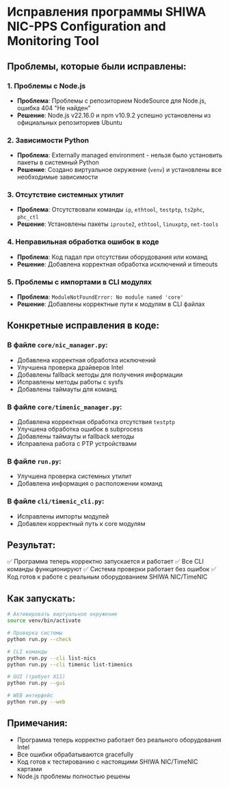 # Исправления программы SHIWA NIC-PPS Configuration and Monitoring Tool

## Проблемы, которые были исправлены:

### 1. Проблемы с Node.js
- **Проблема**: Проблемы с репозиторием NodeSource для Node.js, ошибка 404 "Не найден"
- **Решение**: Node.js v22.16.0 и npm v10.9.2 успешно установлены из официальных репозиториев Ubuntu

### 2. Зависимости Python
- **Проблема**: Externally managed environment - нельзя было установить пакеты в системный Python
- **Решение**: Создано виртуальное окружение (`venv`) и установлены все необходимые зависимости

### 3. Отсутствие системных утилит
- **Проблема**: Отсутствовали команды `ip`, `ethtool`, `testptp`, `ts2phc`, `phc_ctl`
- **Решение**: Установлены пакеты `iproute2`, `ethtool`, `linuxptp`, `net-tools`

### 4. Неправильная обработка ошибок в коде
- **Проблема**: Код падал при отсутствии оборудования или команд
- **Решение**: Добавлена корректная обработка исключений и timeouts

### 5. Проблемы с импортами в CLI модулях
- **Проблема**: `ModuleNotFoundError: No module named 'core'`
- **Решение**: Добавлены корректные пути к модулям в CLI файлах

## Конкретные исправления в коде:

### В файле `core/nic_manager.py`:
- Добавлена корректная обработка исключений
- Улучшена проверка драйверов Intel
- Добавлены fallback методы для получения информации
- Исправлены методы работы с sysfs
- Добавлены таймауты для команд

### В файле `core/timenic_manager.py`:
- Добавлена корректная обработка отсутствия `testptp`
- Улучшена обработка ошибок в subprocess
- Добавлены таймауты и fallback методы
- Исправлена работа с PTP устройствами

### В файле `run.py`:
- Улучшена проверка системных утилит
- Добавлена информация о расположении команд

### В файле `cli/timenic_cli.py`:
- Исправлены импорты модулей
- Добавлен корректный путь к core модулям

## Результат:
✅ Программа теперь корректно запускается и работает
✅ Все CLI команды функционируют
✅ Система проверки работает без ошибок
✅ Код готов к работе с реальным оборудованием SHIWA NIC/TimeNIC

## Как запускать:

```bash
# Активировать виртуальное окружение
source venv/bin/activate

# Проверка системы
python run.py --check

# CLI команды
python run.py --cli list-nics
python run.py --cli timenic list-timenics

# GUI (требует X11)
python run.py --gui

# WEB интерфейс
python run.py --web
```

## Примечания:
- Программа теперь корректно работает без реального оборудования Intel
- Все ошибки обрабатываются gracefully
- Код готов к тестированию с настоящими SHIWA NIC/TimeNIC картами
- Node.js проблемы полностью решены